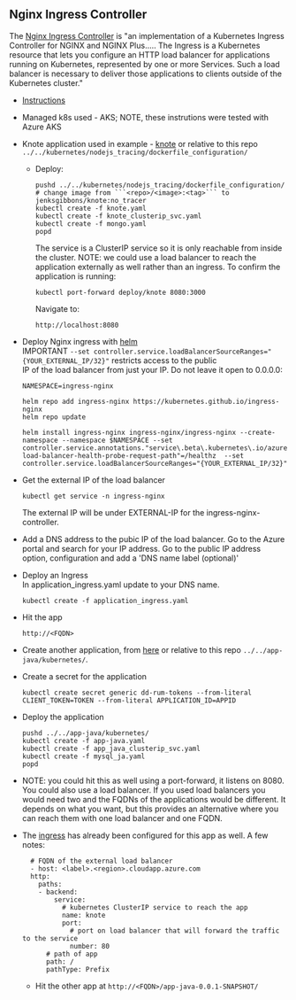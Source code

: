 Nginx Ingress Controller
--

The [Nginx Ingress Controller](https://docs.nginx.com/nginx-ingress-controller/) is "an implementation of a Kubernetes Ingress Controller for NGINX and NGINX Plus..... The Ingress is a Kubernetes resource that lets you configure an HTTP load balancer for applications running on Kubernetes, represented by one or more Services. Such a load balancer is necessary to deliver those applications to clients outside of the Kubernetes cluster."  
  
- [Instructions](https://learn.microsoft.com/en-us/azure/aks/ingress-basic?tabs=azure-cli#basic-configuration)  
- Managed k8s used - AKS; NOTE, these instrutions were tested with Azure AKS  
- Knote application used in example - [knote](https://github.com/jgibbons-cp/datadog/tree/main/kubernetes/nodejs_tracing/dockerfile_configuration) or relative to this repo ```../../kubernetes/nodejs_tracing/dockerfile_configuration/```  
  - Deploy:  
    ```  
    pushd ../../kubernetes/nodejs_tracing/dockerfile_configuration/   
    # change image from ```<repo>/<image>:<tag>``` to jenksgibbons/knote:no_tracer  
    kubectl create -f knote.yaml  
    kubectl create -f knote_clusterip_svc.yaml  
    kubectl create -f mongo.yaml  
    popd  
    ```  
    The service is a ClusterIP service so it is only reachable from inside the cluster.  NOTE: we could use a load balancer to 
    reach the application externally as well rather than an ingress.  To confirm the application is running:  
    ```  
    kubectl port-forward deploy/knote 8080:3000  
    ```  
    Navigate to:  
    ```
    http://localhost:8080  
    ```  
- Deploy Nginx ingress with [helm](https://helm.sh/)  
  IMPORTANT ```--set controller.service.loadBalancerSourceRanges="{YOUR_EXTERNAL_IP/32}"``` restricts access to the public  
  IP of the load balancer from just your IP.  Do not leave it open to 0.0.0.0:  
  ```  
  NAMESPACE=ingress-nginx  
  
  helm repo add ingress-nginx https://kubernetes.github.io/ingress-nginx  
  helm repo update  
  
  helm install ingress-nginx ingress-nginx/ingress-nginx --create-namespace --namespace $NAMESPACE --set controller.service.annotations."service\.beta\.kubernetes\.io/azure-load-balancer-health-probe-request-path"=/healthz  --set controller.service.loadBalancerSourceRanges="{YOUR_EXTERNAL_IP/32}"
  ```  

- Get the external IP of the load balancer  
  ```  
  kubectl get service -n ingress-nginx  
  ```  
  The external IP will be under EXTERNAL-IP for the ingress-nginx-controller.  
    
- Add a DNS address to the pubic IP of the load balancer.  Go to the Azure portal and search for your IP address.  Go to the public IP address option, configuration and add a 'DNS name label (optional)'  
  
- Deploy an Ingress  
  In application_ingress.yaml update <FQDN> to your DNS name.  
  
  ```  
  kubectl create -f application_ingress.yaml  
  ```  
  
- Hit the app  
  ```  
  http://<FQDN>  
  ```  

- Create another application, from [here](https://github.com/jgibbons-cp/datadog/tree/main/app-java/kubernetes) or relative 
  to this repo ```../../app-java/kubernetes/```.  
  
- Create a secret for the application  
  ```  
  kubectl create secret generic dd-rum-tokens --from-literal CLIENT_TOKEN=TOKEN --from-literal APPLICATION_ID=APPID  
  ```  
  
- Deploy the application  
  ```  
  pushd ../../app-java/kubernetes/  
  kubectl create -f app-java.yaml  
  kubectl create -f app_java_clusterip_svc.yaml  
  kubectl create -f mysql_ja.yaml  
  popd  
  ```  
  
- NOTE: you could hit this as well using a port-forward, it listens on 8080.  You could also use a load balancer.  If you used 
  load balancers you would need two and the FQDNs of the applications would be different.  It depends on what you want, but 
  this provides an alternative where you can reach them with one load balancer and one FQDN.  

- The [ingress](https://kubernetes.io/docs/concepts/services-networking/ingress/) has already been configured for this app 
  as well.  A few notes:  
  ```  
    # FQDN of the external load balancer  
    - host: <label>.<region>.cloudapp.azure.com
    http:
      paths:
      - backend:
          service:
            # kubernetes ClusterIP service to reach the app
            name: knote
            port:
              # port on load balancer that will forward the traffic to the service
              number: 80
        # path of app
        path: /
        pathType: Prefix
  ```  
    
  - Hit the other app at ```http://<FQDN>/app-java-0.0.1-SNAPSHOT/```